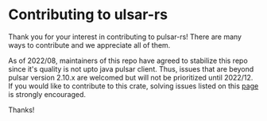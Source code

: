 # Contributing to ulsar-rs

Thank you for your interest in contributing to pulsar-rs! There are many ways to contribute
and we appreciate all of them.

As of 2022/08, maintainers of this repo have agreed to stabilize this repo since it's quality is not upto java pulsar client. 
Thus, issues that are beyond pulsar version 2.10.x are welcomed but will not be prioritized until 2022/12. 
If you would like to contribute to this crate, solving issues listed on this [page](https://github.com/streamnative/pulsar-rs/issues/224) is strongly encouraged.  

Thanks!

